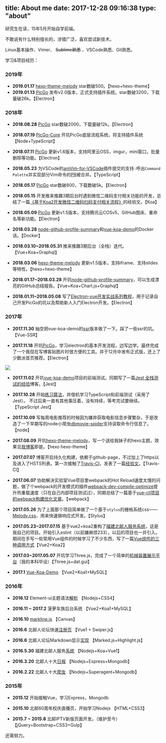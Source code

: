 title: About me
date: 2017-12-28 09:16:38
type: "about"
---

研究生在读，15年5月开始自学前端。

不敢说有什么特别擅长的，涉猎广泛，喜欢尝试新技术。

Linux基本操作、Vimer、 ~~Sublime熟悉~~ 、VSCode熟悉、Git熟悉。

学习&项目经历：

### 2019年

- **2019.01.17** [hexo-theme-melody](https://github.com/Molunerfinn/hexo-theme-melody) star数破500。【hexo+hexo-theme】
- **2019.01.13** [PicGo](https://github.com/Molunerfinn/PicGo) 发布v2.0版本，正式支持插件系统。star数破3200，下载量破26k。【Electron】

### 2018年

- **2018.08.28** [PicGo](https://github.com/Molunerfinn/PicGo) star数破2000，下载量破12k。【Electron】

- **2018.07.19** [PicGo-Core](https://github.com/Molunerfinn/PicGo-Core) 开坑PicGo底层流程系统，将支持插件系统【Node+TypeScript】

- **2018.07.11** [PicGo](https://github.com/Molunerfinn/PicGo) 更新v1.6版本，支持阿里云OSS，imgur，mini窗口，批量删除等功能。【Electron】

- **2018.05.23** 为VSCode的[amVim-for-VSCode](https://github.com/aioutecism/amVim-for-VSCode)插件提交的支持`:`呼出`Command Palette`并实现部分Vim命令的[PR](https://github.com/aioutecism/amVim-for-VSCode/pull/199)被合并。【TypeScript】

- **2018.05.17** [PicGo](https://github.com/Molunerfinn/PicGo) star数破800，下载数破5k。【Electron】

- **2018.05.15** 开发推来推趣3期后台时遇到微信二维码支付相关功能的开发，总结了一篇[《基于Koa2开发微信二维码扫码支付相关流程》](https://molunerfinn.com/koa2-wechatpay/)的经验文。【Koa】

- **2018.05.09** [PicGo](https://github.com/Molunerfinn/PicGo) 更新v1.5版本，支持腾讯云COSv5、GitHub图床、重命名等新功能。【Electron】

- **2018.03.28** [node-github-profile-summary](https://github.com/Molunerfinn/node-github-profile-summary)和[vue-koa-demo](https://github.com/Molunerfinn/vue-koa-demo)的Docker话。【Docker】

- **2018.03.10~2018.05.31** 推来推趣3期后台（全栈）迭代。【Vue+Koa+Graphql】

- **2018.03.06** [hexo-theme-melody](https://github.com/Molunerfinn/hexo-theme-melody) 更新v1.5版本，支持iframe、支持slides等特性。【hexo+hexo-theme】

- **2018.01.17~2018.03.28** 开坑[node-github-profile-summary](https://github.com/Molunerfinn/node-github-profile-summary)，可以生成漂亮的GitHub总结报告。【Vue+Koa+Chart.js+Graphql】

- **2018.01.11~2018.05.08** 写了[Electron-vue开发实战系列教程](https://molunerfinn.com/tags/Electron-vue/)，用于记录自己开发PicGo的坑以及帮助新人入门Electron开发。【Electron】

### 2017年

- **2017.11.30** 抽空把vue-koa-demo的[ssr](https://github.com/Molunerfinn/vue-koa-demo/tree/ssr)版本做了一下。踩了一些ssr的坑。【Vue-SSR】

- **2017.11.18** 开坑[PicGo](https://github.com/Molunerfinn/PicGo)，学习electron的基本开发流程，边写边学。最终完成了一个我现在写博客贴图片时很方便的工具。并于12月中发布正式版，还上了少数派首页推荐。【Electron】

![](https://ws1.sinaimg.cn/large/8700af19ly1fmvr6uah8rj21z20vk7wh)

- **2017.11.02** 开坑[vue-koa-demo](https://github.com/Molunerfinn/vue-koa-demo)项目的前端测试。同期写了一篇[Jest 全栈测试的经验](https://molunerfinn.com/Use-Jest-To-Test-Vue-Koa/)博客。【Jest】

- **2017.10.28** 开始[练习算法](https://github.com/Molunerfinn/FE-Learning)，并借机学习TypeScript和前端测试（采用了Jest）。 不过后来一直有其他事压着，没有持续，等考完试要继续。【TypeScript Jest】

- **2017.10.09** 写每周电影推荐的时候因为嫌弃获取电影信息步骤繁杂，于是改造了一下早期写的node小爬虫[dbmovie-spider](https://github.com/Molunerfinn/dbmovie-spider)支持读取命令行信息了。【node】

- **2017.08.09** 开坑[hexo-theme-melody](https://github.com/Molunerfinn/hexo-theme-melody)，写一个送给我妹子的hexo主题，效果见[我博客](https://molunerfinn.com)即是。【hexo hexo-theme】

- **2017.07.07** 博客开启持久化构建，依赖于github-page，不过加上了https以及进入了HSTS列表。第一次接触了[Travis-CI](https://travis-ci.org/)，发表了一篇[经验文](https://molunerfinn.com/hexo-travisci-https/)。【Travis-CI】

- **2017.06.07** 协助解决实验室Vue项目里webpack的Hot Reload速度太慢的问题，做了个webpack的开发模式的插件[webpack-dev-compile-optimize](https://github.com/Molunerfinn/webpack-dev-compile-optimize)提升热重载速度（只在自己内部项目测试过），同期总结了一篇基于[vue-cli项目的webpack构建优化文章](https://molunerfinn.com/Webpack-Optimize/)。【webpack】

- **2017.05.26** 为了上面那个项目简单做了一个基于`stylus`的栅格系统css——[Melody.css](https://github.com/Molunerfinn/Melody.css)，用来快速做响应式开发。【Stylus】

- **2017.05.23~2017.07.15** 基于vue2+koa2重构了[福建北邮人服务系统](https://fj.teamsz.xyz/)，这是我自己的项目。开始引入eslint（以前嫌麻烦233），以后的项目也一并引入。期间在手写一些常用Vue组件的时候学习了不少东西，写了一篇[Vue组件的三种调用方式](https://molunerfinn.com/vue-components/)【Vue2+Koa2】

- **2017.03~2017.05.07** 开坑学习Three.js，完成了一个简单的[机械装置展示平台](https://github.com/Molunerfinn/Gear-system)（我的本科毕设）【Three.js+dat.gui】

- **2017.1** [Vue-Koa-Demo](https://github.com/Molunerfinn/vue-koa-demo) 【Vue2+Koa1+MySQL】

### 2016年

- **2016.12** Element-ui主题语法[解析](https://github.com/Molunerfinn/theme-default) 【Nodejs+CSS4】

- **2016.11 ~ 2017.2** 菠萝车族后台系统 【Vue2+Koa1+MySQL】

- **2016.10** [markline.js](https://github.com/Molunerfinn/markline.js) 【Canvas】

- **2016.6** 北邮人论坛快速[注册页](https://github.com/Molunerfinn/vue-mobile-learning-demo) 【Vue1 + Swiper.js】

- **2016.6** 北邮人论坛Markdown显示[实现](https://github.com/Molunerfinn/bbs-markdown) 【Marked.js+Highlight.js】

- **2016.5.30** 福建北邮人服务[系统](https://fj.teamsz.xyz/) 【Nodejs+Koa+Vue1】

- **2016.3.20** 北邮人十大[日报](http://topten.piegg.cn/) 【Nodejs+Express+Mongodb】

- **2016.2.22** 北邮人十大[爬虫](https://github.com/Molunerfinn/Nodejs-ByrTopTen) 【Nodejs+Superagent+Mongodb】

### 2015年

- **2015.12** 开始接触Vue，学习Express，Mongodb

- **2015.10** 北邮60周年校庆直播页，开始学习Nodejs 【HTML+CSS3】

- **2015.7 ~ 2015.8** 北邮IPTV新版页面开发。（维护至今）【jQuery+Bootstrap+CSS3+Gulp】

还需努力。